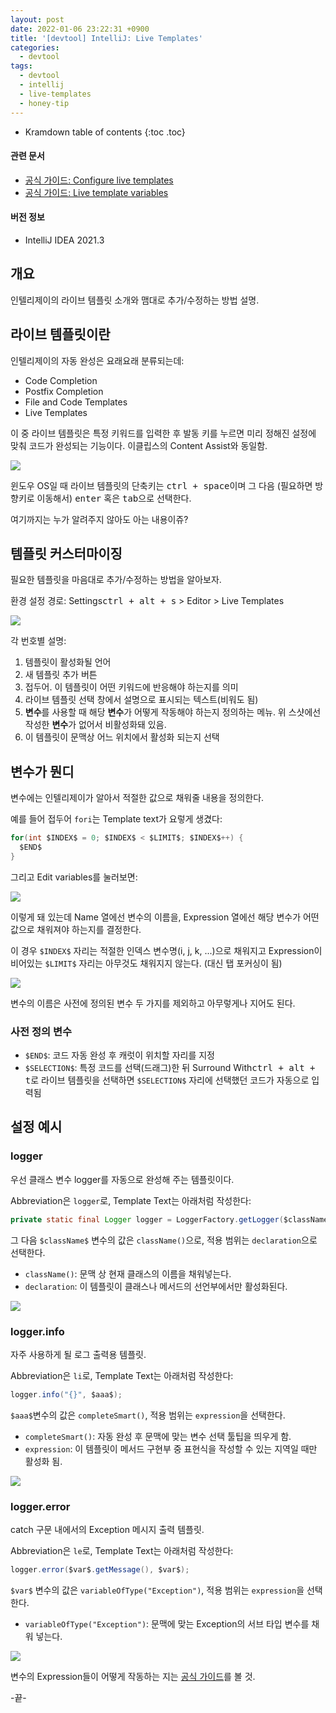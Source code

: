 ```yaml
---
layout: post
date: 2022-01-06 23:22:31 +0900
title: '[devtool] IntelliJ: Live Templates'
categories:
  - devtool
tags:
  - devtool
  - intellij
  - live-templates
  - honey-tip
---
```


* Kramdown table of contents
{:toc .toc}

#### 관련 문서

- [공식 가이드: Configure live templates](https://www.jetbrains.com/help/idea/using-live-templates.html#live_templates_configure)
- [공식 가이드: Live template variables](https://www.jetbrains.com/help/idea/template-variables.html)

#### 버전 정보

- IntelliJ IDEA 2021.3


## 개요

인텔리제이의 라이브 템플릿 소개와 맴대로 추가/수정하는 방법 설명.


## 라이브 템플릿이란

인텔리제이의 자동 완성은 요래요래 분류되는데:

- Code Completion
- Postfix Completion
- File and Code Templates
- Live Templates

이 중 라이브 템플릿은 특정 키워드를 입력한 후 발동 키를 누르면 미리 정해진 설정에 맞춰 코드가 완성되는 기능이다. 이클립스의 Content Assist와 동일함.

![](/images/intellij-live-templates-hi.gif)

윈도우 OS일 때 라이브 템플릿의 단축키는 <kbd>ctrl + space</kbd>이며 그 다음 (필요하면 방향키로 이동해서) <kbd>enter</kbd> 혹은 <kbd>tab</kbd>으로 선택한다.

여기까지는 누가 알려주지 않아도 아는 내용이쥬?


## 템플릿 커스터마이징

필요한 템플릿을 마음대로 추가/수정하는 방법을 알아보자.

환경 설정 경로: Settings<kbd>ctrl + alt + s</kbd> > Editor > Live Templates

![](/images/intellij-settings-live-templates.png)

각 번호별 설명:

1. 템플릿이 활성화될 언어
2. 새 템플릿 추가 버튼
3. 접두어. 이 템플릿이 어떤 키워드에 반응해야 하는지를 의미
4. 라이브 템플릿 선택 창에서 설명으로 표시되는 텍스트(비워도 됨)
5. **변수**를 사용할 때 해당 **변수**가 어떻게 작동해야 하는지 정의하는 메뉴. 위 스샷에선 작성한 **변수**가 없어서 비활성화돼 있음.
6. 이 템플릿이 문맥상 어느 위치에서 활성화 되는지 선택


## 변수가 뭔디

변수에는 인텔리제이가 알아서 적절한 값으로 채워줄 내용을 정의한다.

예를 들어 접두어 `fori`는 Template text가 요렇게 생겼다:

```java
for(int $INDEX$ = 0; $INDEX$ < $LIMIT$; $INDEX$++) {
  $END$
}
```

그리고 Edit variables를 눌러보면:

![](/images/intellij-settings-live-templates-edit-var.png)

이렇게 돼 있는데 Name 열에선 변수의 이름을, Expression 열에선 해당 변수가 어떤 값으로 채워져야 하는지를 결정한다.

이 경우 `$INDEX$` 자리는 적절한 인덱스 변수명(i, j, k, ...)으로 채워지고 Expression이 비어있는 `$LIMIT$` 자리는 아무것도 채워지지 않는다. (대신 탭 포커싱이 됨)

![](/images/intellij-live-templates-fori.gif)

변수의 이름은 사전에 정의된 변수 두 가지를 제외하고 아무렇게나 지어도 된다.

### 사전 정의 변수

- `$END$`: 코드 자동 완성 후 캐럿이 위치할 자리를 지정
- `$SELECTION$`: 특정 코드를 선택(드래그)한 뒤 Surround With<kbd>ctrl + alt + t</kbd>로 라이브 템플릿을 선택하면 `$SELECTION$` 자리에 선택했던 코드가 자동으로 입력됨


## 설정 예시

### logger

우선 클래스 변수 logger를 자동으로 완성해 주는 템플릿이다.

Abbreviation은 `logger`로, Template Text는 아래처럼 작성한다:

```java
private static final Logger logger = LoggerFactory.getLogger($className$.class);
```

그 다음 `$className$` 변수의 값은 `className()`으로, 적용 범위는 `declaration`으로 선택한다.

- `className()`: 문맥 상 현재 클래스의 이름을 채워넣는다.
- `declaration`: 이 템플릿이 클래스나 메서드의 선언부에서만 활성화된다.

![](/images/intellij-live-templates-logger.gif)

### logger.info

자주 사용하게 될 로그 출력용 템플릿.

Abbreviation은 `li`로, Template Text는 아래처럼 작성한다:

```java
logger.info("{}", $aaa$);
```

`$aaa$`변수의 값은 `completeSmart()`, 적용 범위는 `expression`을 선택한다.

- `completeSmart()`: 자동 완성 후 문맥에 맞는 변수 선택 툴팁을 띄우게 함.
- `expression`: 이 템플릿이 메서드 구현부 중 표현식을 작성할 수 있는 지역일 때만 활성화 됨.

![](/images/intellij-live-templates-li.gif)

### logger.error

catch 구문 내에서의 Exception 메시지 출력 템플릿.

Abbreviation은 `le`로, Template Text는 아래처럼 작성한다:

```java
logger.error($var$.getMessage(), $var$);
```

`$var$` 변수의 값은 `variableOfType("Exception")`, 적용 범위는 `expression`을 선택한다.

- `variableOfType("Exception")`: 문맥에 맞는 Exception의 서브 타입 변수를 채워 넣는다.

![](/images/intellij-live-templates-le.gif)

변수의 Expression들이 어떻게 작동하는 지는 [공식 가이드](https://www.jetbrains.com/help/idea/template-variables.html#predefined_functions)를 볼 것.

-끝-
